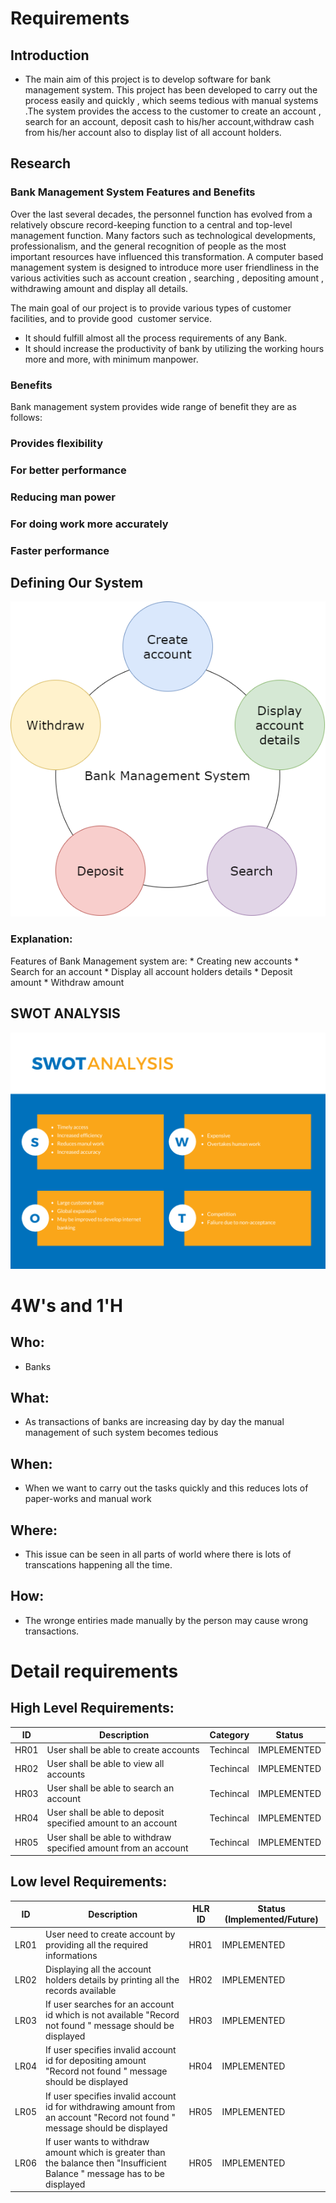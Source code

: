 # Requirements
## Introduction
 * The main aim of this project is to develop software for bank  management system. This project has been developed to carry out the process easily and quickly , which seems tedious with  manual systems .The system provides the access to the customer to create an account , search for an account, deposit cash to his/her account,withdraw cash from his/her account also to display list of all account holders.


## Research
### Bank Management System Features and Benefits
Over the last several decades, the personnel function has evolved from a relatively obscure record-keeping function to a central and top-level management function. Many factors such as technological developments, professionalism, and the general recognition of people as the most important resources have influenced this transformation.
A computer based management system is designed  to introduce more user friendliness in the various activities such as account creation , searching , depositing amount , withdrawing amount and display all details.

The main goal of our project is to provide various types of customer facilities, and to provide good  customer service. 

* It should fulfill almost all the process requirements of any Bank.	
* It should increase the productivity of bank by utilizing the working  hours more and more, with minimum manpower.

### Benefits

Bank management system provides wide range of benefit they are as follows:

### Provides flexibility

### For better performance

### Reducing man power

### For doing work more accurately

### Faster performance

<!--
## Cost and Features with Time 
| Time | Feature | Cost |
| ----- | ----- | ----- |
| 10
-->
## Defining Our System
<!--### Certain assumptions:
* Few systems already exists with which our system will interact
    * Hospital Management Application
    * Analytics System
    * Emergency Services-->
![Description](https://github.com/priyankabb153/LTTS_Mini_project/blob/main/1_Requirements/system.png)
### Explanation:
  Features of Bank Management system are:
    * Creating new accounts
    * Search for an account
    * Display all account holders details
    * Deposit amount
    * Withdraw amount
   

## SWOT ANALYSIS
![SWOT Analysis](https://github.com/priyankabb153/LTTS_Mini_project/blob/main/1_Requirements/swot.png)

# 4W&#39;s and 1&#39;H

## Who:
* Banks

## What:
* As transactions of banks are increasing day by day the manual management of such system becomes tedious

## When:
* When we want to carry out the tasks quickly and this reduces lots of paper-works and manual work

## Where:
* This issue can be seen in all parts of world where there is lots of transcations happening all the time.

## How:
* The wronge entiries made manually by the person may cause wrong transactions.

# Detail requirements
## High Level Requirements: 
| ID | Description | Category | Status | 
| ----- | ----- | ------- | ---------|
| HR01 | User shall be able to create accounts | Techincal | IMPLEMENTED | 
| HR02 | User shall be able to view all accounts | Techincal | IMPLEMENTED |
| HR03 | User shall be able to search an account | Techincal | IMPLEMENTED |
| HR04 | User shall be able to deposit specified amount to an account| Techincal | IMPLEMENTED |
| HR05 | User shall be able to withdraw specified amount from an account  | Techincal | IMPLEMENTED |

##  Low level Requirements:
 
| ID | Description | HLR ID | Status (Implemented/Future) |
| ------ | --------- | ------ | ----- |
| LR01 | User need to create account by providing all the required informations | HR01 | IMPLEMENTED |
| LR02 | Displaying all the account holders details by printing all the records available| HR02 | IMPLEMENTED |
| LR03 | If user searches for an account id which is not available  "Record not found  " message should be displayed | HR03 | IMPLEMENTED |
| LR04 | If user specifies invalid account id for depositing amount  "Record not found  " message should be displayed | HR04 | IMPLEMENTED |
| LR05 |  If user specifies invalid account id for withdrawing amount from an account "Record not found  " message should be displayed| HR05 | IMPLEMENTED |
| LR06 | If user wants to withdraw amount which is greater than the balance then "Insufficient Balance " message has to be displayed | HR05 | IMPLEMENTED |



